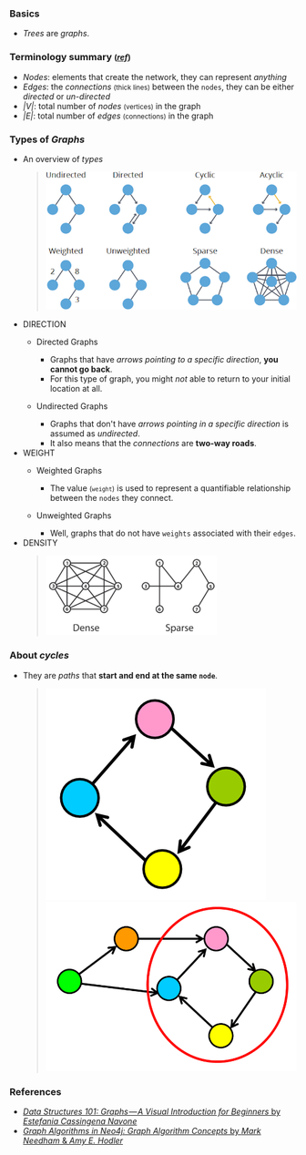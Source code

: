 ### Basics
- *Trees* are *graphs*.

### Terminology summary <small>([*ref*](https://www.freecodecamp.org/news/data-structures-101-graphs-a-visual-introduction-for-beginners-6d88f36ec768/))</small>
- *Nodes*: elements that create the network, they can represent *anything*
- *Edges*: the *connections* <small>(thick lines)</small> between the `nodes`, they can be either *directed* or *un-directed*
- *|V|*: total number of *nodes* <small>(vertices)</small> in the graph
- *|E|*: total number of *edges* <small>(connections)</small> in the graph

### Types of *Graphs*
- An overview of *types*
    > ![Types of Graphs](./images/graphs_types.png)
- DIRECTION
    - Directed Graphs
        - Graphs that have *arrows pointing to a specific direction*, **you cannot go back**.
        - For this type of graph, you might *not* able to return to your initial location at all.

    - Undirected Graphs
        - Graphs that don't have *arrows pointing in a specific direction* is assumed as *undirected*.
        - It also means that the *connections* are **two-way roads**.
- WEIGHT
    - Weighted Graphs
        - The value <small>(`weight`)</small> is used to represent a quantifiable relationship between the `nodes` they connect.

    - Unweighted Graphs
        - Well, graphs that do not have `weights` associated with their `edges`.
- DENSITY
    > ![Density comparison](./images/graphs_density_comparison.png)

### About *cycles*
- They are *paths* that **start and end at the same `node`**.
    > ![isolated cycle](./images/graphs_cycle_isolated.png)<br>
    > ![part of a larger graph](./images/graphs_cycle_not_isolated.png)

### References
- [*Data Structures 101: Graphs — A Visual Introduction for Beginners* by *Estefania Cassingena Navone*](https://www.freecodecamp.org/news/data-structures-101-graphs-a-visual-introduction-for-beginners-6d88f36ec768/)
- [*Graph Algorithms in Neo4j: Graph Algorithm Concepts* by *Mark Needham* & *Amy E. Hodler*](https://neo4j.com/blog/graph-algorithms-neo4j-graph-algorithm-concepts/)
